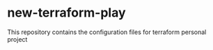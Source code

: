 # new-terraform-play
This repository contains the configuration files for terraform personal project
